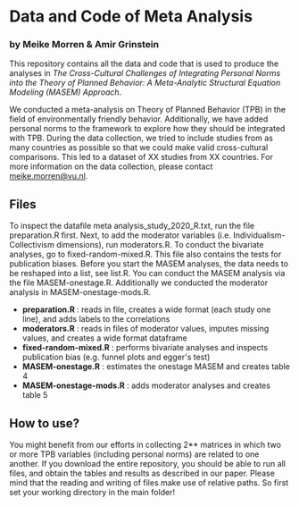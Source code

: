 # Data and Code of Meta Analysis 
### by Meike Morren & Amir Grinstein

This repository contains all the data and code that is used to produce the analyses in *The Cross-Cultural Challenges of Integrating Personal Norms into the Theory of Planned Behavior: A Meta-Analytic Structural Equation Modeling (MASEM) Approach*.

We conducted a meta-analysis on Theory of Planned Behavior (TPB) in the field of environmentally friendly behavior. Additionally, we have added personal norms to the framework to explore how they should be integrated with TPB. During the data collection, we tried to include studies from as many countries as possible so that we could make valid cross-cultural comparisons. This led to a dataset of XX studies from XX countries. For more information on the data collection, please contact meike.morren@vu.nl.

## Files

To inspect the datafile meta analysis_study_2020_R.txt, run the file preparation.R first. Next, to add the moderator variables (i.e. Individualism-Collectivism dimensions), run moderators.R. To conduct the bivariate analyses, go to fixed-random-mixed.R. This file also contains the tests for publication biases. Before you start the MASEM analyses, the data needs to be reshaped into a list, see list.R. You can conduct the MASEM analysis via the file MASEM-onestage.R. Additionally we conducted the moderator analysis in MASEM-onestage-mods.R.

- **preparation.R** : reads in file, creates a wide format (each study one line), and adds labels to the correlations
- **moderators.R** : reads in files of moderator values, imputes missing values, and creates a wide format dataframe
- **fixed-random-mixed.R** : performs bivariate analyses and inspects publication bias (e.g. funnel plots and egger's test)
- **MASEM-onestage.R** : estimates the onestage MASEM and creates table 4
- **MASEM-onestage-mods.R** : adds moderator analyses and creates table 5


## How to use?

You might benefit from our efforts in collecting 2** matrices in which two or more TPB variables (including personal norms) are related to one another. If you download the entire repository, you should be able to run all files, and obtain the tables and results as described in our paper. Please mind that the reading and writing of files make use of relative paths. So first set your working directory in the main folder!